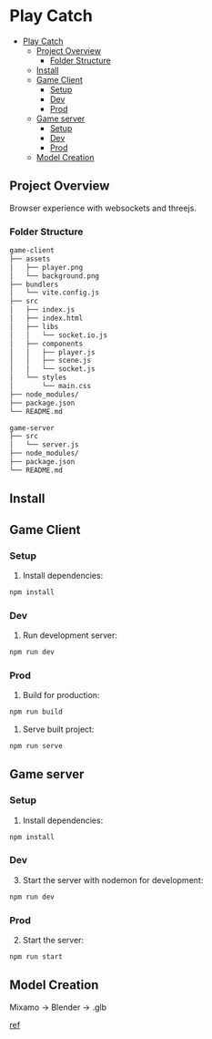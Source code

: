 # Play Catch

- [Play Catch](#play-catch)
  - [Project Overview](#project-overview)
    - [Folder Structure](#folder-structure)
  - [Install](#install)
  - [Game Client](#game-client)
    - [Setup](#setup)
    - [Dev](#dev)
    - [Prod](#prod)
  - [Game server](#game-server)
    - [Setup](#setup-1)
    - [Dev](#dev-1)
    - [Prod](#prod-1)
  - [Model Creation](#model-creation)


## Project Overview

Browser experience with websockets and threejs.

### Folder Structure

```sh
game-client
├── assets
│   ├── player.png
│   └── background.png
├── bundlers
│   └── vite.config.js
├── src
│   ├── index.js
│   ├── index.html
│   ├── libs
│   │   └── socket.io.js
│   ├── components
│   │   ├── player.js
│   │   ├── scene.js
│   │   └── socket.js
│   └── styles
│       └── main.css
├── node_modules/
├── package.json
└── README.md

game-server
├── src
│   └── server.js
├── node_modules/
├── package.json
└── README.md

```

## Install

## Game Client

### Setup

1. Install dependencies:

```sh
npm install
```

### Dev

1. Run development server:

```sh
npm run dev
```

### Prod

1. Build for production:

```sh
npm run build
```

1. Serve built project:

```sh
npm run serve
```

## Game server

### Setup

1. Install dependencies:

```sh
npm install
```

### Dev

3. Start the server with nodemon for development:

```sh
npm run dev
```

### Prod

2. Start the server:

```sh
npm run start
```

## Model Creation

Mixamo -> Blender -> .glb

[ref](https://www.donmccurdy.com/2017/11/06/creating-animated-gltf-characters-with-mixamo-and-blender/)



